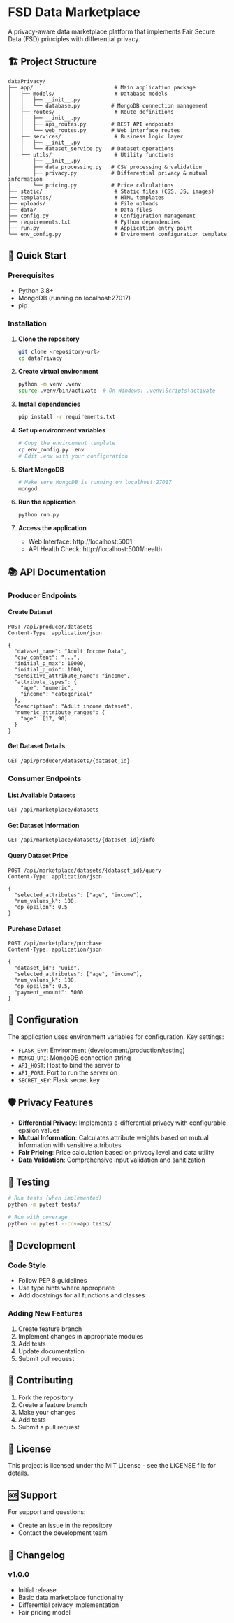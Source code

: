 # FSD Data Marketplace

A privacy-aware data marketplace platform that implements Fair Secure Data (FSD) principles with differential privacy.

## 🏗️ Project Structure

```
dataPrivacy/
├── app/                          # Main application package
│   ├── models/                   # Database models
│   │   ├── __init__.py
│   │   └── database.py          # MongoDB connection management
│   ├── routes/                   # Route definitions
│   │   ├── __init__.py
│   │   ├── api_routes.py        # REST API endpoints
│   │   └── web_routes.py        # Web interface routes
│   ├── services/                 # Business logic layer
│   │   ├── __init__.py
│   │   └── dataset_service.py   # Dataset operations
│   └── utils/                    # Utility functions
│       ├── __init__.py
│       ├── data_processing.py   # CSV processing & validation
│       ├── privacy.py           # Differential privacy & mutual information
│       └── pricing.py           # Price calculations
├── static/                       # Static files (CSS, JS, images)
├── templates/                    # HTML templates
├── uploads/                      # File uploads
├── data/                         # Data files
├── config.py                     # Configuration management
├── requirements.txt              # Python dependencies
├── run.py                        # Application entry point
└── env_config.py                 # Environment configuration template
```

## 🚀 Quick Start

### Prerequisites

- Python 3.8+
- MongoDB (running on localhost:27017)
- pip

### Installation

1. **Clone the repository**
   ```bash
   git clone <repository-url>
   cd dataPrivacy
   ```

2. **Create virtual environment**
   ```bash
   python -m venv .venv
   source .venv/bin/activate  # On Windows: .venv\Scripts\activate
   ```

3. **Install dependencies**
   ```bash
   pip install -r requirements.txt
   ```

4. **Set up environment variables**
   ```bash
   # Copy the environment template
   cp env_config.py .env
   # Edit .env with your configuration
   ```

5. **Start MongoDB**
   ```bash
   # Make sure MongoDB is running on localhost:27017
   mongod
   ```

6. **Run the application**
   ```bash
   python run.py
   ```

7. **Access the application**
   - Web Interface: http://localhost:5001
   - API Health Check: http://localhost:5001/health

## 📚 API Documentation

### Producer Endpoints

#### Create Dataset
```http
POST /api/producer/datasets
Content-Type: application/json

{
  "dataset_name": "Adult Income Data",
  "csv_content": "...",
  "initial_p_max": 10000,
  "initial_p_min": 1000,
  "sensitive_attribute_name": "income",
  "attribute_types": {
    "age": "numeric",
    "income": "categorical"
  },
  "description": "Adult income dataset",
  "numeric_attribute_ranges": {
    "age": [17, 90]
  }
}
```

#### Get Dataset Details
```http
GET /api/producer/datasets/{dataset_id}
```

### Consumer Endpoints

#### List Available Datasets
```http
GET /api/marketplace/datasets
```

#### Get Dataset Information
```http
GET /api/marketplace/datasets/{dataset_id}/info
```

#### Query Dataset Price
```http
POST /api/marketplace/datasets/{dataset_id}/query
Content-Type: application/json

{
  "selected_attributes": ["age", "income"],
  "num_values_k": 100,
  "dp_epsilon": 0.5
}
```

#### Purchase Dataset
```http
POST /api/marketplace/purchase
Content-Type: application/json

{
  "dataset_id": "uuid",
  "selected_attributes": ["age", "income"],
  "num_values_k": 100,
  "dp_epsilon": 0.5,
  "payment_amount": 5000
}
```

## 🔧 Configuration

The application uses environment variables for configuration. Key settings:

- `FLASK_ENV`: Environment (development/production/testing)
- `MONGO_URI`: MongoDB connection string
- `API_HOST`: Host to bind the server to
- `API_PORT`: Port to run the server on
- `SECRET_KEY`: Flask secret key

## 🛡️ Privacy Features

- **Differential Privacy**: Implements ε-differential privacy with configurable epsilon values
- **Mutual Information**: Calculates attribute weights based on mutual information with sensitive attributes
- **Fair Pricing**: Price calculation based on privacy level and data utility
- **Data Validation**: Comprehensive input validation and sanitization

## 🧪 Testing

```bash
# Run tests (when implemented)
python -m pytest tests/

# Run with coverage
python -m pytest --cov=app tests/
```

## 📝 Development

### Code Style
- Follow PEP 8 guidelines
- Use type hints where appropriate
- Add docstrings for all functions and classes

### Adding New Features
1. Create feature branch
2. Implement changes in appropriate modules
3. Add tests
4. Update documentation
5. Submit pull request

## 🤝 Contributing

1. Fork the repository
2. Create a feature branch
3. Make your changes
4. Add tests
5. Submit a pull request

## 📄 License

This project is licensed under the MIT License - see the LICENSE file for details.

## 🆘 Support

For support and questions:
- Create an issue in the repository
- Contact the development team

## 🔄 Changelog

### v1.0.0
- Initial release
- Basic data marketplace functionality
- Differential privacy implementation
- Fair pricing model 
